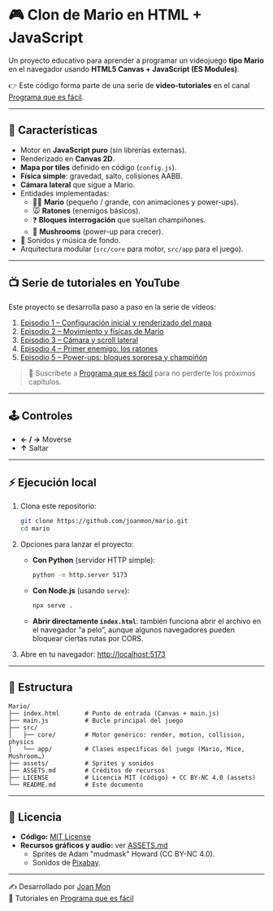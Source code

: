 # 🎮 Clon de Mario en HTML + JavaScript

Un proyecto educativo para aprender a programar un videojuego **tipo Mario** en el navegador usando **HTML5 Canvas + JavaScript (ES Modules)**.

👉 Este código forma parte de una serie de **video-tutoriales** en el canal [Programa que es fácil](https://www.youtube.com/@programaqueesfacil).

---

## 🚀 Características

- Motor en **JavaScript puro** (sin librerías externas).
- Renderizado en **Canvas 2D**.
- **Mapa por tiles** definido en código (`config.js`).
- **Física simple**: gravedad, salto, colisiones AABB.
- **Cámara lateral** que sigue a Mario.
- Entidades implementadas:
    - 🧑‍🦱 **Mario** (pequeño / grande, con animaciones y power-ups).
    - 🐭 **Ratones** (enemigos básicos).
    - ❓ **Bloques interrogación** que sueltan champiñones.
    - 🍄 **Mushrooms** (power-up para crecer).
- 🎵 Sonidos y música de fondo.
- Arquitectura modular (`src/core` para motor, `src/app` para el juego).

---

## 📺 Serie de tutoriales en YouTube

Este proyecto se desarrolla paso a paso en la serie de vídeos:

1. [Episodio 1 – Configuración inicial y renderizado del mapa](https://www.youtube.com/watch?v=sCMA7nDBL3U)
2. [Episodio 2 – Movimiento y físicas de Mario](https://www.youtube.com/watch?v=s-vc0yfd2iM)
3. [Episodio 3 – Cámara y scroll lateral](https://www.youtube.com/watch?v=23AUagdAF_w)
4. [Episodio 4 – Primer enemigo: los ratones](https://www.youtube.com/watch?v=2K8hgOE-t1w)
5. [Episodio 5 – Power-ups: bloques sorpresa y champiñón](https://www.youtube.com/watch?v=ysDe7QURP3c)


> 🔗 Suscríbete a [Programa que es fácil](https://www.youtube.com/@programaqueesfacil?sub_confirmation=1) para no perderte los próximos capítulos.

---

## 🕹️ Controles

- **← / →** Moverse
- **↑** Saltar

---

## ⚡ Ejecución local

1. Clona este repositorio:
   ```bash
   git clone https://github.com/joanmon/mario.git
   cd mario
   ```

2. Opciones para lanzar el proyecto:
    - **Con Python** (servidor HTTP simple):
      ```bash
      python -m http.server 5173
      ```
    - **Con Node.js** (usando `serve`):
      ```bash
      npx serve .
      ```
    - **Abrir directamente `index.html`**: también funciona abrir el archivo en el navegador “a pelo”, aunque algunos navegadores pueden bloquear ciertas rutas por CORS.

3. Abre en tu navegador:
   [http://localhost:5173](http://localhost:5173)

---

## 📂 Estructura

```
Mario/
├── index.html       # Punto de entrada (Canvas + main.js)
├── main.js          # Bucle principal del juego
├── src/
│   ├── core/        # Motor genérico: render, motion, collision, physics
│   └── app/         # Clases específicas del juego (Mario, Mice, Mushroom…)
├── assets/          # Sprites y sonidos
├── ASSETS.md        # Créditos de recursos
├── LICENSE          # Licencia MIT (código) + CC BY-NC 4.0 (assets)
└── README.md        # Este documento
```

---

## 📜 Licencia

- **Código:** [MIT License](LICENSE)
- **Recursos gráficos y audio:** ver [ASSETS.md](ASSETS.md)
    - Sprites de Adam "mudmask" Howard (CC BY-NC 4.0).
    - Sonidos de [Pixabay](https://pixabay.com/).

---

✍️ Desarrollado por [Joan Mon](https://github.com/joanmon)  
🎥 Tutoriales en [Programa que es fácil](https://www.youtube.com/@programaqueesfacil)

